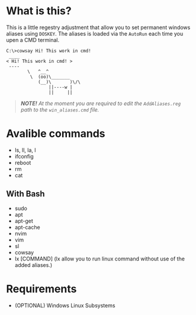 # What is this?
This is a little regestry adjustment that allow you to set permanent windows aliases using `DOSKEY`.
The aliases is loaded via the `AutoRun` each time you upen a CMD terminal. 

```
C:\>cowsay Hi! This work in cmd!
 ____
< Hi! This work in cmd! >
 ----
        \   ^__^
         \  (oo)\_______
            (__)\       )\/\
                ||----w |
                ||     ||
```

> ***NOTE!** At the moment you are required to edit the `AddAliases.reg` path to the `win_aliases.cmd` file.*

# Avalible commands
- ls, ll, la, l
- ifconfig
- reboot
- rm
- cat

## With Bash
- sudo 
- apt
- apt-get 
- apt-cache
- nvim
- vim
- sl 
- cowsay 
- lx [COMMAND] (lx allow you to run linux command without use of the added aliases.)

# Requirements
- (OPTIONAL) Windows Linux Subsystems
